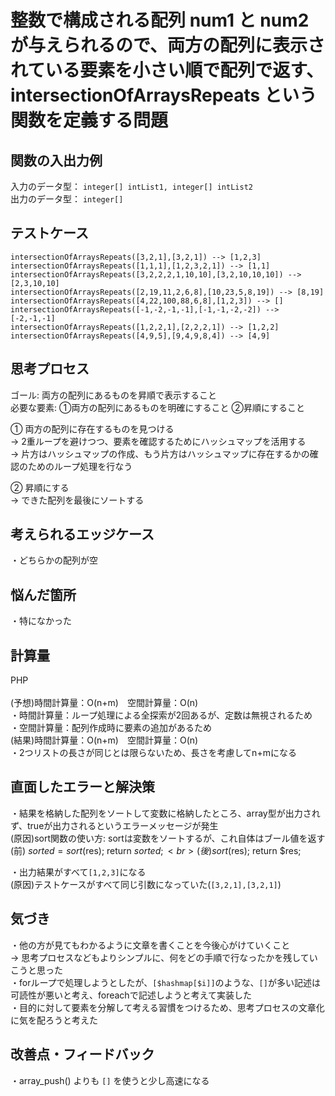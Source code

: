 # 整数で構成される配列 num1 と num2 が与えられるので、両方の配列に表示されている要素を小さい順で配列で返す、intersectionOfArraysRepeats という関数を定義する問題


## 関数の入出力例
入力のデータ型： `integer[] intList1, integer[] intList2`<br>
出力のデータ型： `integer[]`<br>

## テストケース
`intersectionOfArraysRepeats([3,2,1],[3,2,1]) --> [1,2,3]`<br>
`intersectionOfArraysRepeats([1,1,1],[1,2,3,2,1]) --> [1,1]`<br>
`intersectionOfArraysRepeats([3,2,2,2,1,10,10],[3,2,10,10,10]) --> [2,3,10,10]`<br>
`intersectionOfArraysRepeats([2,19,11,2,6,8],[10,23,5,8,19]) --> [8,19]`<br>
`intersectionOfArraysRepeats([4,22,100,88,6,8],[1,2,3]) --> []`<br>
`intersectionOfArraysRepeats([-1,-2,-1,-1],[-1,-1,-2,-2]) --> [-2,-1,-1]`<br>
`intersectionOfArraysRepeats([1,2,2,1],[2,2,2,1]) --> [1,2,2]`<br>
`intersectionOfArraysRepeats([4,9,5],[9,4,9,8,4]) --> [4,9]`<br>


## 思考プロセス
ゴール: 両方の配列にあるものを昇順で表示すること<br>
必要な要素: ①両方の配列にあるものを明確にすること ②昇順にすること<br>

① 両方の配列に存在するものを見つける<br>
→ 2重ループを避けつつ、要素を確認するためにハッシュマップを活用する<br>
→ 片方はハッシュマップの作成、もう片方はハッシュマップに存在するかの確認のためのループ処理を行なう<br>

② 昇順にする<br>
→ できた配列を最後にソートする<br>


## 考えられるエッジケース
・どちらかの配列が空<br>


## 悩んだ箇所
・特になかった<br>


## 計算量
PHP<br>                                                                        
(予想)時間計算量：O(n+m)　空間計算量：O(n)<br>
・時間計算量：ループ処理による全探索が2回あるが、定数は無視されるため<br>
・空間計算量：配列作成時に要素の追加があるため<br>
(結果)時間計算量：O(n+m)　空間計算量：O(n)<br>
・2つリストの長さが同じとは限らないため、長さを考慮してn+mになる<br>


## 直面したエラーと解決策
・結果を格納した配列をソートして変数に格納したところ、array型が出力されず、trueが出力されるというエラーメッセージが発生<br>
(原因)sort関数の使い方: sortは変数をソートするが、これ自体はブール値を返す<br>
(前) $sorted = sort($res); return $sorted;<br>
(後) sort($res); return $res;<br>

・出力結果がすべて`[1,2,3]`になる<br>
(原因)テストケースがすべて同じ引数になっていた(`[3,2,1],[3,2,1]`)<br>


## 気づき
・他の方が見てもわかるように文章を書くことを今後心がけていくこと<br>
→ 思考プロセスなどもよりシンプルに、何をどの手順で行なったかを残していこうと思った<br>
・forループで処理しようとしたが、`[$hashmap[$i]]`のような、`[]`が多い記述は可読性が悪いと考え、foreachで記述しようと考えて実装した<br>
・目的に対して要素を分解して考える習慣をつけるため、思考プロセスの文章化に気を配ろうと考えた<br>


## 改善点・フィードバック
・array_push() よりも `[]` を使うと少し高速になる<br>
